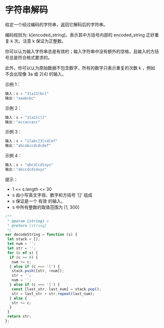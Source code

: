 # 字符串解码

给定一个经过编码的字符串，返回它解码后的字符串。

编码规则为: k[encoded_string]，表示其中方括号内部的 encoded_string 正好重复 k 次。注意 k 保证为正整数。

你可以认为输入字符串总是有效的；输入字符串中没有额外的空格，且输入的方括号总是符合格式要求的。

此外，你可以认为原始数据不包含数字，所有的数字只表示重复的次数 k ，例如不会出现像 3a 或 2[4] 的输入。

示例 1：

```js
输入：s = "3[a]2[bc]"
输出："aaabcbc"
```

示例 2：

```js
输入：s = "3[a2[c]]"
输出："accaccacc"
```

示例 3：

```js
输入：s = "2[abc]3[cd]ef"
输出："abcabccdcdcdef"
```

示例 4：

```js
输入：s = "abc3[cd]xyz"
输出："abccdcdcdxyz"
```

提示：

- 1 <= s.length <= 30
- s 由小写英文字母、数字和方括号 '[]' 组成
- s 保证是一个 有效 的输入。
- s 中所有整数的取值范围为 [1, 300]

```js
/**
 * @param {string} s
 * @return {string}
 */
var decodeString = function (s) {
 let stack = [];
 let num = '';
 let str = '';
 for (c of s) {
  if (c >= 0) {
   num += c;
  } else if (c === '[') {
   stack.push([str, +num]);
   str = '';
   num = '';
  } else if (c === ']') {
   const [last_str, last_num] = stack.pop();
   str = last_str + str.repeat(last_num);
  } else {
   str += c;
  }
 }
 return str;
};
```
